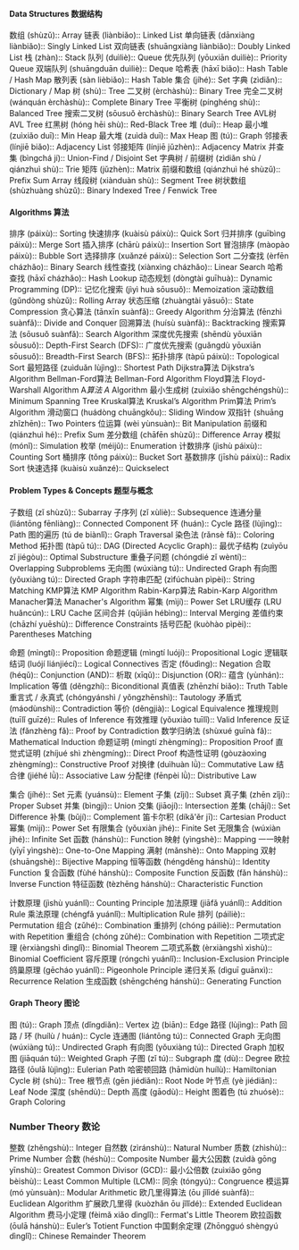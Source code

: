 #### Data Structures 数据结构

数组 (shùzǔ)::	Array
链表 (liànbiǎo)::	Linked List
单向链表 (dānxiàng liànbiǎo)::	Singly Linked List
双向链表 (shuāngxiàng liànbiǎo)::	Doubly Linked List
栈 (zhàn)::	Stack
队列 (duìliè)::	Queue
优先队列 (yōuxiān duìliè)::	Priority Queue
双端队列 (shuāngduān duìliè)::	Deque
哈希表 (hāxī biǎo)::	Hash Table / Hash Map
散列表 (sàn lièbiǎo)::	Hash Table
集合 (jíhé)::	Set
字典 (zìdiǎn)::	Dictionary / Map
树 (shù)::	Tree
二叉树 (èrchàshù)::	Binary Tree
完全二叉树 (wánquán èrchàshù)::	Complete Binary Tree
平衡树 (pínghéng shù)::	Balanced Tree
搜索二叉树 (sōusuǒ èrchàshù)::	Binary Search Tree
AVL树	AVL Tree
红黑树 (hóng hēi shù)::	Red-Black Tree
堆 (duī)::	Heap
最小堆 (zuìxiǎo duī)::	Min Heap
最大堆 (zuìdà duī)::	Max Heap
图 (tú)::	Graph
邻接表 (línjiē biǎo)::	Adjacency List
邻接矩阵 (línjiē jǔzhèn)::	Adjacency Matrix
并查集 (bìngchá jí)::	Union-Find / Disjoint Set
字典树 / 前缀树 (zìdiǎn shù / qiánzhuì shù)::	Trie
矩阵 (jǔzhèn)::	Matrix
前缀和数组 (qiánzhuì hé shùzǔ)::	Prefix Sum Array
线段树 (xiànduàn shù)::	Segment Tree
树状数组 (shùzhuàng shùzǔ)::	Binary Indexed Tree / Fenwick Tree

#### Algorithms 算法

排序 (páixù)::	Sorting
快速排序 (kuàisù páixù)::	Quick Sort
归并排序 (guībìng páixù)::	Merge Sort
插入排序 (chārù páixù)::	Insertion Sort
冒泡排序 (màopào páixù)::	Bubble Sort
选择排序 (xuǎnzé páixù)::	Selection Sort
二分查找 (èrfēn cházhǎo)::	Binary Search
线性查找 (xiànxìng cházhǎo)::	Linear Search
哈希查找 (hāxī cházhǎo)::	Hash Lookup
动态规划 (dòngtài guīhuà)::	Dynamic Programming (DP)::
记忆化搜索 (jìyì huà sōusuǒ)::	Memoization
滚动数组 (gǔndòng shùzǔ)::	Rolling Array
状态压缩 (zhuàngtài yāsuō)::	State Compression
贪心算法 (tānxīn suànfǎ)::	Greedy Algorithm
分治算法 (fēnzhì suànfǎ)::	Divide and Conquer
回溯算法 (huísù suànfǎ)::	Backtracking
搜索算法 (sōusuǒ suànfǎ)::	Search Algorithm
深度优先搜索 (shēndù yōuxiān sōusuǒ)::	Depth-First Search (DFS)::
广度优先搜索 (guǎngdù yōuxiān sōusuǒ)::	Breadth-First Search (BFS)::
拓扑排序 (tàpū páixù)::	Topological Sort
最短路径 (zuìduǎn lùjìng)::	Shortest Path
Dijkstra算法	Dijkstra’s Algorithm
Bellman-Ford算法	Bellman-Ford Algorithm
Floyd算法	Floyd-Warshall Algorithm
A*算法	A* Algorithm
最小生成树 (zuìxiǎo shēngchéngshù)::	Minimum Spanning Tree
Kruskal算法	Kruskal’s Algorithm
Prim算法	Prim’s Algorithm
滑动窗口 (huádòng chuāngkǒu)::	Sliding Window
双指针 (shuāng zhǐzhēn)::	Two Pointers
位运算 (wèi yùnsuàn)::	Bit Manipulation
前缀和 (qiánzhuì hé)::	Prefix Sum
差分数组 (chāfēn shùzǔ)::	Difference Array
模拟 (mónǐ)::	Simulation
枚举 (méijǔ)::	Enumeration
计数排序 (jìshù páixù)::	Counting Sort
桶排序 (tǒng páixù)::	Bucket Sort
基数排序 (jīshù páixù)::	Radix Sort
快速选择 (kuàisù xuǎnzé)::	Quickselect


#### Problem Types & Concepts 题型与概念
子数组 (zǐ shùzǔ)::	Subarray
子序列 (zǐ xùliè)::	Subsequence
连通分量 (liántōng fēnliàng)::	Connected Component
环 (huán)::	Cycle
路径 (lùjìng)::	Path
图的遍历 (tú de biànlǐ)::	Graph Traversal
染色法 (rǎnsè fǎ)::	Coloring Method
拓扑图 (tàpū tú)::	DAG (Directed Acyclic Graph)::
最优子结构 (zuìyōu zǐ jiégòu)::	Optimal Substructure
重叠子问题 (chóngdié zǐ wèntí)::	Overlapping Subproblems
无向图 (wúxiàng tú)::	Undirected Graph
有向图 (yǒuxiàng tú)::	Directed Graph
字符串匹配 (zìfúchuàn pìpèi)::	String Matching
KMP算法	KMP Algorithm
Rabin-Karp算法	Rabin-Karp Algorithm
Manacher算法	Manacher's Algorithm
幂集 (mìjí)::	Power Set
LRU缓存 (LRU huǎncún)::	LRU Cache
区间合并 (qūjiān hébìng)::	Interval Merging
差值约束 (chāzhí yuēshù)::	Difference Constraints
括号匹配 (kuòhào pìpèi)::	Parentheses Matching


命题 (mìngtí)::	Proposition
命题逻辑 (mìngtí luójí)::	Propositional Logic
逻辑联结词 (luójí liánjiécí)::	Logical Connectives
否定 (fǒudìng)::	Negation
合取 (héqǔ)::	Conjunction (AND)::
析取 (xīqǔ)::	Disjunction (OR)::
蕴含 (yùnhán)::	Implication
等值 (děngzhí)::	Biconditional
真值表 (zhēnzhí biǎo)::	Truth Table
重言式 / 永真式 (chóngyánshì / yǒngzhēnshì)::	Tautology
矛盾式 (máodùnshì)::	Contradiction
等价 (děngjià)::	Logical Equivalence
推理规则 (tuīlǐ guīzé)::	Rules of Inference
有效推理 (yǒuxiào tuīlǐ)::	Valid Inference
反证法 (fǎnzhèng fǎ)::	Proof by Contradiction
数学归纳法 (shùxué guīnà fǎ)::	Mathematical Induction
命题证明 (mìngtí zhèngmíng)::	Proposition Proof
直觉式证明 (zhíjué shì zhèngmíng)::	Direct Proof
构造性证明 (gòuzàoxìng zhèngmíng)::	Constructive Proof
对换律 (duìhuàn lǜ)::	Commutative Law
结合律 (jiéhé lǜ)::	Associative Law
分配律 (fēnpèi lǜ)::	Distributive Law

集合 (jíhé)::	Set
元素 (yuánsù)::	Element
子集 (zǐjí)::	Subset
真子集 (zhēn zǐjí)::	Proper Subset
并集 (bìngjí)::	Union
交集 (jiāojí)::	Intersection
差集 (chājí)::	Set Difference
补集 (bǔjí)::	Complement
笛卡尔积 (díkǎ'ěr jī)::	Cartesian Product
幂集 (mìjí)::	Power Set
有限集合 (yǒuxiàn jíhé)::	Finite Set
无限集合 (wúxiàn jíhé)::	Infinite Set
函数 (hánshù)::	Function
映射 (yìngshè)::	Mapping
一一映射 (yīyī yìngshè)::	One-to-One Mapping
满射 (mǎnshè)::	Onto Mapping
双射 (shuāngshè)::	Bijective Mapping
恒等函数 (héngděng hánshù)::	Identity Function
复合函数 (fùhé hánshù)::	Composite Function
反函数 (fǎn hánshù)::	Inverse Function
特征函数 (tèzhēng hánshù)::	Characteristic Function

计数原理 (jìshù yuánlǐ)::	Counting Principle
加法原理 (jiāfǎ yuánlǐ)::	Addition Rule
乘法原理 (chéngfǎ yuánlǐ)::	Multiplication Rule
排列 (páiliè)::	Permutation
组合 (zǔhé)::	Combination
重排列 (chóng páiliè)::	Permutation with Repetition
重组合 (chóng zǔhé)::	Combination with Repetition
二项式定理 (èrxiàngshì dìnglǐ)::	Binomial Theorem
二项式系数 (èrxiàngshì xìshù)::	Binomial Coefficient
容斥原理 (róngchì yuánlǐ)::	Inclusion-Exclusion Principle
鸽巢原理 (gēcháo yuánlǐ)::	Pigeonhole Principle
递归关系 (dìguī guānxì)::	Recurrence Relation
生成函数 (shēngchéng hánshù)::	Generating Function

#### Graph Theory 图论
图 (tú)::	Graph
顶点 (dǐngdiǎn)::	Vertex
边 (biān)::	Edge
路径 (lùjìng)::	Path
回路 / 环 (huílù / huán)::	Cycle
连通图 (liántōng tú)::	Connected Graph
无向图 (wúxiàng tú)::	Undirected Graph
有向图 (yǒuxiàng tú)::	Directed Graph
加权图 (jiāquán tú)::	Weighted Graph
子图 (zǐ tú)::	Subgraph
度 (dù)::	Degree
欧拉路径 (ōulā lùjìng)::	Eulerian Path
哈密顿回路 (hāmìdùn huílù)::	Hamiltonian Cycle
树 (shù)::	Tree
根节点 (gēn jiédiǎn)::	Root Node
叶节点 (yè jiédiǎn)::	Leaf Node
深度 (shēndù)::	Depth
高度 (gāodù)::	Height
图着色 (tú zhuósè)::	Graph Coloring

### Number Theory 数论
整数 (zhěngshù)::	Integer
自然数 (zìránshù)::	Natural Number
质数 (zhìshù)::	Prime Number
合数 (héshù)::	Composite Number
最大公因数 (zuìdà gōng yīnshù)::	Greatest Common Divisor (GCD)::
最小公倍数 (zuìxiǎo gōng bèishù)::	Least Common Multiple (LCM)::
同余 (tóngyú)::	Congruence
模运算 (mó yùnsuàn)::	Modular Arithmetic
欧几里得算法 (ōu jǐlǐdé suànfǎ)::	Euclidean Algorithm
扩展欧几里得 (kuòzhǎn ōu jǐlǐdé)::	Extended Euclidean Algorithm
费马小定理 (fèimǎ xiǎo dìnglǐ)::	Fermat's Little Theorem
欧拉函数 (ōulā hánshù)::	Euler’s Totient Function
中国剩余定理 (Zhōngguó shèngyú dìnglǐ)::	Chinese Remainder Theorem






